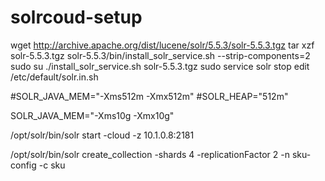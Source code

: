 # solrcoud-setup

wget http://archive.apache.org/dist/lucene/solr/5.5.3/solr-5.5.3.tgz
tar xzf solr-5.5.3.tgz  solr-5.5.3/bin/install_solr_service.sh --strip-components=2
sudo su
./install_solr_service.sh solr-5.5.3.tgz 
sudo service solr stop
edit /etc/default/solr.in.sh

#SOLR_JAVA_MEM="-Xms512m -Xmx512m"
#SOLR_HEAP="512m"

SOLR_JAVA_MEM="-Xms10g -Xmx10g"

/opt/solr/bin/solr start -cloud -z 10.1.0.8:2181

 /opt/solr/bin/solr create_collection -shards 4  -replicationFactor 2 -n sku-config -c sku
 
 

